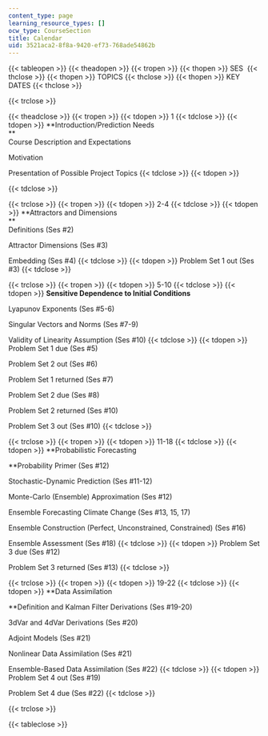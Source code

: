```yaml
---
content_type: page
learning_resource_types: []
ocw_type: CourseSection
title: Calendar
uid: 3521aca2-8f8a-9420-ef73-768ade54862b
---
```


{{< tableopen >}}
{{< theadopen >}}
{{< tropen >}}
{{< thopen >}}
SES 
{{< thclose >}}
{{< thopen >}}
TOPICS
{{< thclose >}}
{{< thopen >}}
KEY DATES
{{< thclose >}}

{{< trclose >}}

{{< theadclose >}}
{{< tropen >}}
{{< tdopen >}}
1
{{< tdclose >}}
{{< tdopen >}}
**Introduction/Prediction Needs  
**  
Course Description and Expectations  
  
Motivation  
  
Presentation of Possible Project Topics
{{< tdclose >}}
{{< tdopen >}}

{{< tdclose >}}

{{< trclose >}}
{{< tropen >}}
{{< tdopen >}}
2-4
{{< tdclose >}}
{{< tdopen >}}
**Attractors and Dimensions  
**  
Definitions (Ses #2)  
  
Attractor Dimensions (Ses #3)  
  
Embedding (Ses #4)
{{< tdclose >}}
{{< tdopen >}}
Problem Set 1 out (Ses #3)
{{< tdclose >}}

{{< trclose >}}
{{< tropen >}}
{{< tdopen >}}
5-10
{{< tdclose >}}
{{< tdopen >}}
**Sensitive Dependence to Initial Conditions**  
  
Lyapunov Exponents (Ses #5-6)  
  
Singular Vectors and Norms (Ses #7-9)  
  
Validity of Linearity Assumption (Ses #10)
{{< tdclose >}}
{{< tdopen >}}
Problem Set 1 due (Ses #5)  
  
Problem Set 2 out (Ses #6)  
  
Problem Set 1 returned (Ses #7)  
  
Problem Set 2 due (Ses #8)  
  
Problem Set 2 returned (Ses #10)  
  
Problem Set 3 out (Ses #10)
{{< tdclose >}}

{{< trclose >}}
{{< tropen >}}
{{< tdopen >}}
11-18
{{< tdclose >}}
{{< tdopen >}}
**Probabilistic Forecasting  
  
**Probability Primer (Ses #12)  
  
Stochastic-Dynamic Prediction (Ses #11-12)  
  
Monte-Carlo (Ensemble) Approximation (Ses #12)  
  
Ensemble Forecasting Climate Change (Ses #13, 15, 17)  
  
Ensemble Construction (Perfect, Unconstrained, Constrained) (Ses #16)  
  
Ensemble Assessment (Ses #18)
{{< tdclose >}}
{{< tdopen >}}
Problem Set 3 due (Ses #12)  
  
Problem Set 3 returned (Ses #13)
{{< tdclose >}}

{{< trclose >}}
{{< tropen >}}
{{< tdopen >}}
19-22
{{< tdclose >}}
{{< tdopen >}}
**Data Assimilation  
  
**Definition and Kalman Filter Derivations (Ses #19-20)  
  
3dVar and 4dVar Derivations (Ses #20)  
  
Adjoint Models (Ses #21)  
  
Nonlinear Data Assimilation (Ses #21)  
  
Ensemble-Based Data Assimilation (Ses #22)
{{< tdclose >}}
{{< tdopen >}}
Problem Set 4 out (Ses #19)  
  
Problem Set 4 due (Ses #22)
{{< tdclose >}}

{{< trclose >}}

{{< tableclose >}}